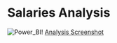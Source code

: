 # Salaries Analysis

![Power_BI](Screenshots/main.png)!
[Analysis Screenshot](https://github.com/GabrielAramayisyan/Salaries_Project/blob/main/Power_BI/Screenshots/analysis.png)
